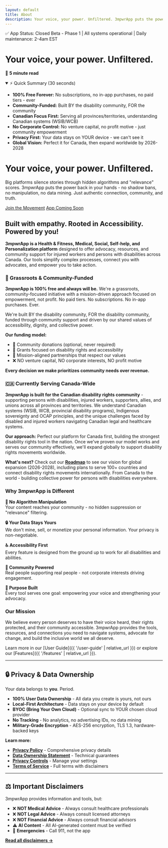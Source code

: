 ```yaml
---
layout: default
title: About
description: Your voice, your power. Unfiltered. 3mpwrApp puts the power back in your hands - no shadow bans, no manipulation, no data mining.
---
```


<div class="status-banner" role="status" aria-live="polite">
  <span class="status-indicator">✅</span> App Status: Closed Beta - Phase 1 | All systems operational | Daily maintenance: 2-4am EST
</div>

# Your voice, your power. Unfiltered.

📖 **5 minute read**

<details class="tldr-box" open>
  <summary>⚡ Quick Summary (30 seconds)</summary>
  <ul>
    <li><strong>100% Free Forever:</strong> No subscriptions, no in-app purchases, no paid tiers - ever</li>
    <li><strong>Community-Funded:</strong> Built BY the disability community, FOR the community</li>
    <li><strong>Canadian Focus First:</strong> Serving all provinces/territories, understanding Canadian systems (WSIB/WCB)</li>
    <li><strong>No Corporate Control:</strong> No venture capital, no profit motive - just community empowerment</li>
    <li><strong>Privacy First:</strong> Your data stays on YOUR device - we can't see it</li>
    <li><strong>Global Vision:</strong> Perfect it for Canada, then expand worldwide by 2026-2028</li>
  </ul>
</details>

# Your voice, your power. Unfiltered.

Big platforms silence stories through hidden algorithms and "relevance" scores. 3mpwrApp puts the power back in your hands - no shadow bans, no manipulation, no data mining. Just authentic connection, community, and truth.

<div class="button-group">
  <a href="{{ '/newsletter' | relative_url }}" class="btn btn-primary">Join the Movement</a>
  <a href="{{ '/beta' | relative_url }}" class="btn btn-secondary">App Coming Soon</a>
</div>

## Built with empathy. Rooted in Accessibility. Powered by you!

**3mpwrApp is a Health & Fitness, Medical, Social, Self-help, and Personalization platform** designed to offer advocacy, resources, and community support for injured workers and persons with disabilities across Canada. Our tools simplify complex processes, connect you with advocates, and empower you to take action.

### 💚 Grassroots & Community-Funded

**3mpwrApp is 100% free and always will be.** We're a grassroots, community-focused initiative with a mission-driven approach focused on empowerment, not profit. No paid tiers. No subscriptions. No in-app purchases. Ever.

We're built BY the disability community, FOR the disability community, funded through community support and driven by our shared values of accessibility, dignity, and collective power.

**Our funding model:**
- 💚 Community donations (optional, never required)
- 🤝 Grants focused on disability rights and accessibility
- 🎯 Mission-aligned partnerships that respect our values
- ❌ NO venture capital, NO corporate interests, NO profit motive

**Every decision we make prioritizes community needs over revenue.**

### 🇨🇦 Currently Serving Canada-Wide

**3mpwrApp is built for the Canadian disability rights community** - supporting persons with disabilities, injured workers, supporters, allies, and unions across all provinces and territories. We understand Canadian systems (WSIB, WCB, provincial disability programs), Indigenous sovereignty and OCAP principles, and the unique challenges faced by disabled and injured workers navigating Canadian legal and healthcare systems.

**Our approach:** Perfect our platform for Canada first, building the strongest disability rights tool in the nation. Once we've proven our model works and serves our community effectively, we'll expand globally to support disability rights movements worldwide.

**What's next?** Check out our **[Roadmap](/roadmap/)** to see our vision for global expansion (2026-2028), including plans to serve 100+ countries and connect disability rights movements internationally. From Canada to the world - building collective power for persons with disabilities everywhere.

### Why 3mpwrApp is Different

**🚫 No Algorithm Manipulation**  
Your content reaches your community - no hidden suppression or "relevance" filtering.

**🔒 Your Data Stays Yours**  
We don't mine, sell, or monetize your personal information. Your privacy is non-negotiable.

**♿ Accessibility First**  
Every feature is designed from the ground up to work for all disabilities and abilities.

**🤝 Community Powered**  
Real people supporting real people - not corporate interests driving engagement.

**🎯 Purpose Built**  
Every tool serves one goal: empowering your voice and strengthening your advocacy.

### Our Mission

We believe every person deserves to have their voice heard, their rights protected, and their community accessible. 3mpwrApp provides the tools, resources, and connections you need to navigate systems, advocate for change, and build the inclusive world we all deserve.

Learn more in our [User Guide]({{ '/user-guide' | relative_url }}) or explore our [Features]({{ '/features' | relative_url }}).

---

## 🔒 Privacy & Data Ownership

Your data belongs to **you**. Period.

- **100% User Data Ownership** - All data you create is yours, not ours
- **Local-First Architecture** - Data stays on your device by default
- **BYOC (Bring Your Own Cloud)** - Optional sync to YOUR chosen cloud provider
- **No Tracking** - No analytics, no advertising IDs, no data mining
- **Military-Grade Encryption** - AES-256 encryption, TLS 1.3, hardware-backed keys

**Learn more:**
- **[Privacy Policy](/privacy/)** - Comprehensive privacy details
- **[Data Ownership Statement](/data-ownership/)** - Technical guarantees
- **[Privacy Controls](/privacy-controls/)** - Manage your settings
- **[Terms of Service](/terms/)** - Full terms with disclaimers

---

## ⚖️ Important Disclaimers

3mpwrApp provides information and tools, but:

- ❌ **NOT Medical Advice** - Always consult healthcare professionals
- ❌ **NOT Legal Advice** - Always consult licensed attorneys
- ❌ **NOT Financial Advice** - Always consult financial advisors
- ⚠️ **AI Content** - All AI-generated content must be verified
- 🚨 **Emergencies** - Call 911, not the app

**[Read all disclaimers →](/legal/disclaimers/)**

